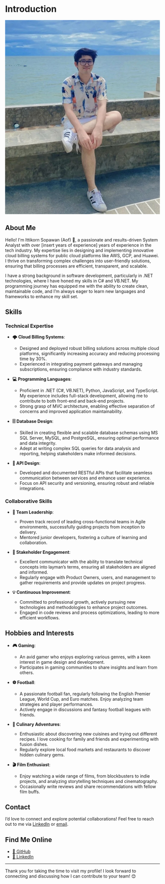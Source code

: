 # Introduction

![Profile Picture](/img/profile.jpg)

## About Me

Hello! I'm Ittikorn Sopawan (Aof) 👋, a passionate and results-driven System Analyst with over [insert years of experience] years of experience in the tech industry. My expertise lies in designing and implementing innovative cloud billing systems for public cloud platforms like AWS, GCP, and Huawei. I thrive on transforming complex challenges into user-friendly solutions, ensuring that billing processes are efficient, transparent, and scalable.

I have a strong background in software development, particularly in .NET technologies, where I have honed my skills in C# and VB.NET. My programming journey has equipped me with the ability to create clean, maintainable code, and I’m always eager to learn new languages and frameworks to enhance my skill set.

## Skills

### Technical Expertise

- **🌩️ Cloud Billing Systems**: 
   - Designed and deployed robust billing solutions across multiple cloud platforms, significantly increasing accuracy and reducing processing time by 30%.
   - Experienced in integrating payment gateways and managing subscriptions, ensuring compliance with industry standards.

- **💻 Programming Languages**: 
   - Proficient in .NET (C#, VB.NET), Python, JavaScript, and TypeScript. My experience includes full-stack development, allowing me to contribute to both front-end and back-end projects.
   - Strong grasp of MVC architecture, enabling effective separation of concerns and improved application maintainability.

- **🗄️ Database Design**: 
   - Skilled in creating flexible and scalable database schemas using MS SQL Server, MySQL, and PostgreSQL, ensuring optimal performance and data integrity.
   - Adept at writing complex SQL queries for data analysis and reporting, helping stakeholders make informed decisions.

- **🔗 API Design**: 
   - Developed and documented RESTful APIs that facilitate seamless communication between services and enhance user experience.
   - Focus on API security and versioning, ensuring robust and reliable integrations.

### Collaborative Skills

- **👥 Team Leadership**: 
   - Proven track record of leading cross-functional teams in Agile environments, successfully guiding projects from inception to delivery.
   - Mentored junior developers, fostering a culture of learning and collaboration.

- **🤝 Stakeholder Engagement**: 
   - Excellent communicator with the ability to translate technical concepts into layman’s terms, ensuring all stakeholders are aligned and informed.
   - Regularly engage with Product Owners, users, and management to gather requirements and provide updates on project progress.

- **💡 Continuous Improvement**: 
   - Committed to professional growth, actively pursuing new technologies and methodologies to enhance project outcomes.
   - Engaged in code reviews and process optimizations, leading to more efficient workflows.

## Hobbies and Interests

- **🎮 Gaming**: 
   - An avid gamer who enjoys exploring various genres, with a keen interest in game design and development.
   - Participates in gaming communities to share insights and learn from others.

- **⚽ Football**: 
   - A passionate football fan, regularly following the English Premier League, World Cup, and Euro matches. Enjoy analyzing team strategies and player performances.
   - Actively engage in discussions and fantasy football leagues with friends.

- **🍲 Culinary Adventures**: 
   - Enthusiastic about discovering new cuisines and trying out different recipes. I love cooking for family and friends and experimenting with fusion dishes.
   - Regularly explore local food markets and restaurants to discover hidden culinary gems.

- **🎬 Film Enthusiast**: 
   - Enjoy watching a wide range of films, from blockbusters to indie projects, and analyzing storytelling techniques and cinematography.
   - Occasionally write reviews and share recommendations with fellow film buffs.

## Contact

I’d love to connect and explore potential collaborations! Feel free to reach out to me via [LinkedIn](https://www.linkedin.com/in/ittikorn-sopawan/) or [email](mailto:ittikorn.sopawan@gmail.com).

## Find Me Online

- [🐙 GitHub](https://github.com/ittikornsopawan)
- [🔗 LinkedIn](https://www.linkedin.com/in/ittikorn-sopawan/)

---

Thank you for taking the time to visit my profile! I look forward to connecting and discussing how I can contribute to your team! 😊
